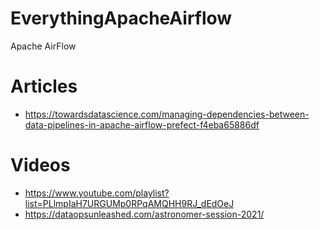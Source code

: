 # EverythingApacheAirflow

Apache AirFlow


# Articles

* https://towardsdatascience.com/managing-dependencies-between-data-pipelines-in-apache-airflow-prefect-f4eba65886df


# Videos

* https://www.youtube.com/playlist?list=PLlmpIaH7URGUMp0RPqAMQHH9RJ_dEdOeJ
* https://dataopsunleashed.com/astronomer-session-2021/
